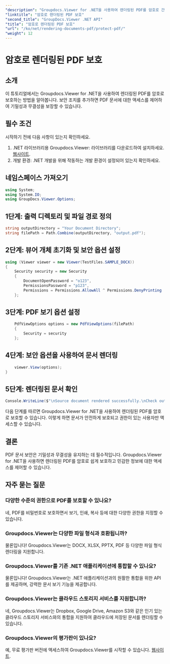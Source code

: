 ```yaml
---
"description": "Groupdocs.Viewer for .NET을 사용하여 렌더링된 PDF를 암호로 간편하게 보호하세요. 문서를 안전하게 보호하고 기밀을 유지하세요."
"linktitle": "암호로 렌더링된 PDF 보호"
"second_title": "GroupDocs.Viewer .NET API"
"title": "암호로 렌더링된 PDF 보호"
"url": "/ko/net/rendering-documents-pdf/protect-pdf/"
"weight": 12
---
```


# 암호로 렌더링된 PDF 보호

## 소개
이 튜토리얼에서는 Groupdocs.Viewer for .NET을 사용하여 렌더링된 PDF를 암호로 보호하는 방법을 알아봅니다. 보안 조치를 추가하면 PDF 문서에 대한 액세스를 제어하여 기밀성과 무결성을 보장할 수 있습니다.
## 필수 조건
시작하기 전에 다음 사항이 있는지 확인하세요.
1. .NET 라이브러리용 Groupdocs.Viewer: 라이브러리를 다운로드하여 설치하세요. [웹사이트](https://releases.groupdocs.com/viewer/net/).
2. 개발 환경: .NET 개발을 위해 작동하는 개발 환경이 설정되어 있는지 확인하세요.

## 네임스페이스 가져오기
```csharp
using System;
using System.IO;
using GroupDocs.Viewer.Options;
```
## 1단계: 출력 디렉토리 및 파일 경로 정의
```csharp
string outputDirectory = "Your Document Directory";
string filePath = Path.Combine(outputDirectory, "output.pdf");
```
## 2단계: 뷰어 개체 초기화 및 보안 옵션 설정
```csharp
using (Viewer viewer = new Viewer(TestFiles.SAMPLE_DOCX))
{
    Security security = new Security
    {
        DocumentOpenPassword = "o123",
        PermissionsPassword = "p123",
        Permissions = Permissions.AllowAll ^ Permissions.DenyPrinting
    };
```
## 3단계: PDF 보기 옵션 설정
```csharp
    PdfViewOptions options = new PdfViewOptions(filePath)
    {
        Security = security
    };
```
## 4단계: 보안 옵션을 사용하여 문서 렌더링
```csharp
    viewer.View(options);
}
```
## 5단계: 렌더링된 문서 확인
```csharp
Console.WriteLine($"\nSource document rendered successfully.\nCheck output in {outputDirectory}.");
```
다음 단계를 따르면 Groupdocs.Viewer for .NET을 사용하여 렌더링된 PDF를 암호로 보호할 수 있습니다. 이렇게 하면 문서가 안전하게 보호되고 권한이 있는 사용자만 액세스할 수 있습니다.

## 결론
PDF 문서 보안은 기밀성과 무결성을 유지하는 데 필수적입니다. Groupdocs.Viewer for .NET을 사용하면 렌더링된 PDF를 암호로 쉽게 보호하고 민감한 정보에 대한 액세스를 제어할 수 있습니다.

## 자주 묻는 질문
### 다양한 수준의 권한으로 PDF를 보호할 수 있나요?
네, PDF를 비밀번호로 보호하면서 보기, 인쇄, 복사 등에 대한 다양한 권한을 지정할 수 있습니다.
### Groupdocs.Viewer는 다양한 파일 형식과 호환됩니까?
물론입니다! Groupdocs.Viewer는 DOCX, XLSX, PPTX, PDF 등 다양한 파일 형식 렌더링을 지원합니다.
### Groupdocs.Viewer를 기존 .NET 애플리케이션에 통합할 수 있나요?
물론입니다! Groupdocs.Viewer는 .NET 애플리케이션과의 원활한 통합을 위한 API를 제공하며, 강력한 문서 보기 기능을 제공합니다.
### Groupdocs.Viewer는 클라우드 스토리지 서비스를 지원합니까?
네, Groupdocs.Viewer는 Dropbox, Google Drive, Amazon S3와 같은 인기 있는 클라우드 스토리지 서비스와의 통합을 지원하여 클라우드에 저장된 문서를 렌더링할 수 있습니다.
### Groupdocs.Viewer의 평가판이 있나요?
예, 무료 평가판 버전에 액세스하여 Groupdocs.Viewer를 시작할 수 있습니다. [웹사이트](https://releases.groupdocs.com/).